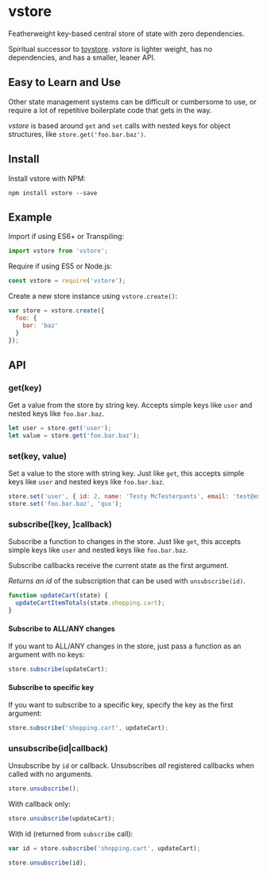# vstore

Featherweight key-based central store of state with zero dependencies.

Spiritual successor to [toystore](https://github.com/vlucas/toystore). *vstore*
is lighter weight, has no dependencies, and has a smaller, leaner API.

## Easy to Learn and Use

Other state management systems can be difficult or cumbersome to use, or
require a lot of repetitive boilerplate code that gets in the way.

*vstore* is based around `get` and `set` calls with nested keys for object
structures, like `store.get('foo.bar.baz')`.

## Install

Install vstore with NPM:

```
npm install vstore --save
```

## Example

Import if using ES6+ or Transpiling:
```js
import vstore from 'vstore';
```

Require if using ES5 or Node.js:
```js
const vstore = require('vstore');
```

Create a new store instance using `vstore.create()`:
```js
var store = vstore.create({
  foo: {
    bar: 'baz'
  }
});
```

## API

### get(key)

Get a value from the store by string key. Accepts simple keys like `user` and
nested keys like `foo.bar.baz`.

```js
let user = store.get('user');
let value = store.get('foo.bar.baz');
```

### set(key, value)

Set a value to the store with string key. Just like `get`, this accepts simple
keys like `user` and nested keys like `foo.bar.baz`.

```js
store.set('user', { id: 2, name: 'Testy McTesterpants', email: 'test@example.com' });
store.set('foo.bar.baz', 'qux');
```

### subscribe([key, ]callback)

Subscribe a function to changes in the store. Just like `get`, this accepts
simple keys like `user` and nested keys like `foo.bar.baz`.

Subscribe callbacks receive the current state as the first argument.

*Returns an id* of the subscription that can be used with `unsubscribe(id)`.

```js
function updateCart(state) {
  updateCartItemTotals(state.shopping.cart);
}
```

#### Subscribe to ALL/ANY changes

If you want to ALL/ANY changes in the store, just pass a function as an
argument with no keys:

```js
store.subscribe(updateCart);
```

#### Subscribe to specific key

If you want to subscribe to a specific key, specify the key as the first argument:

```js
store.subscribe('shopping.cart', updateCart);
```

### unsubscribe(id|callback)

Unsubscribe by `id` or callback. Unsubscribes *all* registered callbacks when
called with no arguments.

```js
store.unsubscribe();
```

With callback only:
```js
store.unsubscribe(updateCart);
```

With id (returned from `subscribe` call):
```js
var id = store.subscribe('shopping.cart', updateCart);

store.unsubscribe(id);
```
